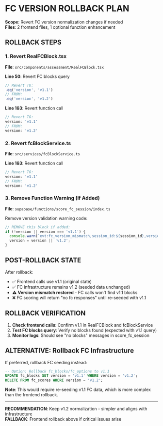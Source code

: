 # FC VERSION ROLLBACK PLAN

**Scope**: Revert FC version normalization changes if needed  
**Files**: 2 frontend files, 1 optional function enhancement

## ROLLBACK STEPS

### 1. Revert RealFCBlock.tsx
**File**: `src/components/assessment/RealFCBlock.tsx`  

**Line 50**: Revert FC blocks query
```typescript
// Revert TO:
.eq('version', 'v1.1')  
// FROM:
.eq('version', 'v1.2') 
```

**Line 163**: Revert function call
```typescript
// Revert TO:
version: 'v1.1'
// FROM: 
version: 'v1.2'
```

### 2. Revert fcBlockService.ts  
**File**: `src/services/fcBlockService.ts`

**Line 163**: Revert function call
```typescript
// Revert TO:
version: 'v1.1'  
// FROM:
version: 'v1.2'
```

### 3. Remove Function Warning (If Added)
**File**: `supabase/functions/score_fc_session/index.ts`

Remove version validation warning code:
```typescript
// REMOVE this block if added:
if (!version || version === 'v1.1') {
  console.warn(`evt:fc_version_mismatch,session_id:${session_id},version:${version || 'undefined'},expected:v1.2`);
  version = version || 'v1.2';
}
```

## POST-ROLLBACK STATE

After rollback:
- ✅ Frontend calls use v1.1 (original state)
- ✅ FC infrastructure remains v1.2 (seeded data unchanged)  
- ⚠️ **Version mismatch restored** - FC calls won't find v1.1 blocks
- ❌ FC scoring will return "no fc responses" until re-seeded with v1.1

## ROLLBACK VERIFICATION

1. **Check frontend calls**: Confirm v1.1 in RealFCBlock and fcBlockService
2. **Test FC blocks query**: Verify no blocks found (expected with v1.1 query)
3. **Monitor logs**: Should see "no blocks" messages in score_fc_session

## ALTERNATIVE: Rollback FC Infrastructure  

If preferred, rollback FC seeding instead:
```sql
-- Option: Rollback fc_blocks/fc_options to v1.1
UPDATE fc_blocks SET version = 'v1.1' WHERE version = 'v1.2';
DELETE FROM fc_scores WHERE version = 'v1.2';
```

**Note**: This would require re-seeding v1.1 FC data, which is more complex than the frontend rollback.

---

**RECOMMENDATION**: Keep v1.2 normalization - simpler and aligns with infrastructure  
**FALLBACK**: Frontend rollback above if critical issues arise
